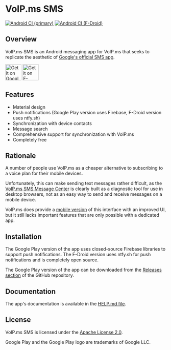 # VoIP.ms SMS

[![Android CI (primary)](https://github.com/michaelkourlas/voipms-sms-client/actions/workflows/android-primary.yml/badge.svg)](https://github.com/michaelkourlas/voipms-sms-client/actions/workflows/android-primary.yml) [![Android CI (F-Droid)](https://github.com/michaelkourlas/voipms-sms-client/actions/workflows/android-fdroid.yml/badge.svg)](https://github.com/michaelkourlas/voipms-sms-client/actions/workflows/android-fdroid.yml)

## Overview

VoIP.ms SMS is an Android messaging app for VoIP.ms that seeks to replicate the aesthetic of [Google's official SMS app](https://play.google.com/store/apps/details?id=com.google.android.apps.messaging).

[<img src="https://play.google.com/intl/en_us/badges/static/images/badges/en_badge_web_generic.png"
    alt="Get it on Google Play"
    height="50">](https://play.google.com/store/apps/details?id=net.kourlas.voipms_sms)
[<img src="https://fdroid.gitlab.io/artwork/badge/get-it-on.png"
    alt="Get it on F-Droid"
    height="50">](https://f-droid.org/packages/net.kourlas.voipms_sms)

## Features

- Material design
- Push notifications (Google Play version uses Firebase, F-Droid version uses ntfy.sh)
- Synchronization with device contacts
- Message search
- Comprehensive support for synchronization with VoIP.ms
- Completely free

## Rationale

A number of people use VoIP.ms as a cheaper alternative to subscribing to a voice plan for their mobile devices.

Unfortunately, this can make sending text messages rather difficult, as the [VoIP.ms SMS Message Center](https://voip.ms/m/sms.php) is clearly built as a diagnostic tool for use in desktop browsers, not as an easy way to send and receive messages on a mobile device.

VoIP.ms does provide a [mobile version](https://sms.voip.ms/) of this interface with an improved UI, but it still lacks important features that are only possible with a dedicated app.

## Installation

The Google Play version of the app uses closed-source Firebase libraries to
support push notifications. The F-Droid version uses ntfy.sh for push notifications
and is completely open source.

The Google Play version of the app can be downloaded from the [Releases section](https://github.com/michaelkourlas/voipms-sms-client/releases) of the GitHub repository.

## Documentation

The app's documentation is available in the [HELP.md file](https://github.com/michaelkourlas/voipms-sms-client/blob/master/HELP.md).

## License

VoIP.ms SMS is licensed under the [Apache License 2.0](http://www.apache.org/licenses/LICENSE-2.0).

Google Play and the Google Play logo are trademarks of Google LLC.
